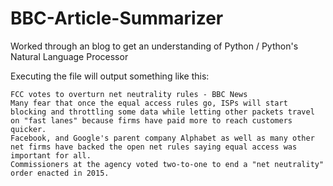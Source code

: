 # BBC-Article-Summarizer
Worked through an blog to get an understanding of Python / Python's Natural Language Processor


Executing the file will output something like this:
```
FCC votes to overturn net neutrality rules - BBC News
Many fear that once the equal access rules go, ISPs will start blocking and throttling some data while letting other packets travel on "fast lanes" because firms have paid more to reach customers quicker.
Facebook, and Google's parent company Alphabet as well as many other net firms have backed the open net rules saying equal access was important for all.
Commissioners at the agency voted two-to-one to end a "net neutrality" order enacted in 2015.
```
